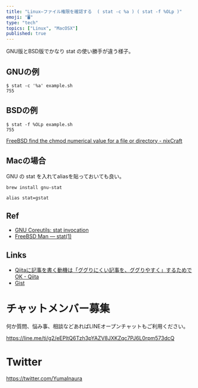 ```yaml
---
title: "Linux—ファイル権限を確認する  ( stat -c %a ) ( stat -f %OLp )"
emoji: "🖥"
type: "tech"
topics: ["Linux", "MacOSX"]
published: true
---
```


GNU版とBSD版でかなり stat の使い勝手が違う様子。

## GNUの例

```
$ stat -c '%a' example.sh
755
```

## BSDの例

```
$ stat -f %OLp example.sh
755
```

[FreeBSD find the chmod numerical value for a file or directory - nixCraft](https://www.cyberciti.biz/faq/freebsd-get-the-chmod-numerical-value-for-a-file/)

## Macの場合

GNU の stat を入れてaliasを貼っておいても良い。

```
brew install gnu-stat
```

```
alias stat=gstat
```

## Ref

- [GNU Coreutils: stat invocation](https://www.gnu.org/software/coreutils/manual/html_node/stat-invocation.html)
- [FreeBSD Man — stat(1)](https://www.freebsd.org/cgi/man.cgi?query=stat&sektion=1&manpath=freebsd-release-ports)

## Links

- [Qiitaに記事を書く動機は「ググりにくい記事を、ググりやすく」するためでOK - Qiita](https://qiita.com/YumaInaura/items/e83df9a45836f7b2929b)
- [Gist](https://gist.github.com/YumaInaura/125e61e17c50cfe2d328d528901be442)








<!-- Update From Qiita API -->

# チャットメンバー募集


何か質問、悩み事、相談などあればLINEオープンチャットもご利用ください。

https://line.me/ti/g2/eEPltQ6Tzh3pYAZV8JXKZqc7PJ6L0rpm573dcQ





# Twitter


https://twitter.com/YumaInaura


<!-- Update From Qiita API -->


